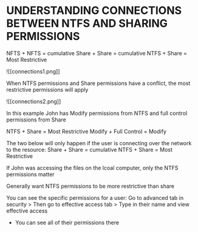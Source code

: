# UNDERSTANDING CONNECTIONS BETWEEN NTFS AND SHARING PERMISSIONS

NFTS + NFTS = cumulative
Share + Share = cumulative
NTFS + Share = Most Restrictive

![[connections1.png]]

When NTFS permissions and Share permissions have a conflict, the most restrictive permissions will apply

![[connections2.png]]

In this example John has Modify permissions from NTFS and full control permissions from Share

NTFS + Share = Most Restrictive
Modify + Full Control = Modify

The two below will only happen if the user is connecting over the network to the resource:
Share + Share = cumulative
NTFS + Share = Most Restrictive

If John was accessing the files on the lcoal computer, only the NTFS permissions matter

Generally want NTFS permissions to be more restrictive than share

You can see the specific permissions for a user:
Go to advanced tab in security > Then go to effective access tab > Type in their name and view effective access
- You can see all of their permissions there






